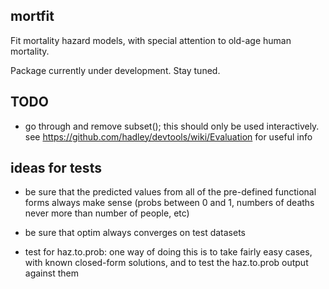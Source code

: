 **mortfit**
-------

Fit mortality hazard models, with special attention to old-age human mortality.

Package currently under development. Stay tuned.

TODO
----

- go through and remove subset(); this should only be used interactively. see https://github.com/hadley/devtools/wiki/Evaluation for useful info


ideas for tests
---------------

* be sure that the predicted values from all of the pre-defined functional forms always make sense (probs between 0 and 1, numbers of deaths never more than number of people, etc)

* be sure that optim always converges on test datasets

* test for haz.to.prob: one way of doing this is to take fairly easy cases, with known closed-form solutions, and to test the haz.to.prob output against them



